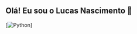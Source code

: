 ## Olá! Eu sou o Lucas Nascimento 👋
[![Python](https://img.shields.io/badge/Python-3776AB?style=for-the-badge&logo=python&logoColor=white)]

